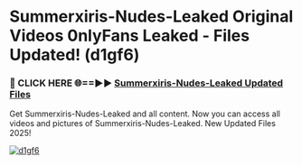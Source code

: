 # Summerxiris-Nudes-Leaked Original Videos 0nlyFans Leaked - Files Updated! (d1gf6)

<h3>🔴 CLICK HERE 🌐==►► <a href="https://tinyurl.com/yc6ubb5a" rel="nofollow">Summerxiris-Nudes-Leaked Updated Files</a></h3>

Get Summerxiris-Nudes-Leaked and all content. Now you can access all videos and pictures of Summerxiris-Nudes-Leaked. New Updated Files 2025!

[![d1gf6](https://i.imgur.com/7eu0CRL.gif)](https://tinyurl.com/yc6ubb5a)
